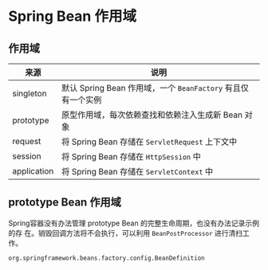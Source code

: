 # Spring Bean 作用域

## 作用域

来源    |   说明
--- |   ---
singleton |   默认 Spring Bean 作用域，一个 `BeanFactory` 有且仅有一个实例
prototype   |   原型作用域，每次依赖查找和依赖注入生成新 Bean 对象
request |   将 Spring Bean 存储在 `ServletRequest` 上下文中
session |   将 Spring Bean 存储在 `HttpSession` 中
application |   将 Spring Bean 存储在 `ServletContext` 中

## prototype Bean 作用域

Spring容器没有办法管理 prototype Bean 的完整生命周期，也没有办法记录示例的存
在。销毁回调方法将不会执行，可以利用 `BeanPostProcessor` 进行清扫工作。

```txt
org.springframework.beans.factory.config.BeanDefinition
```
